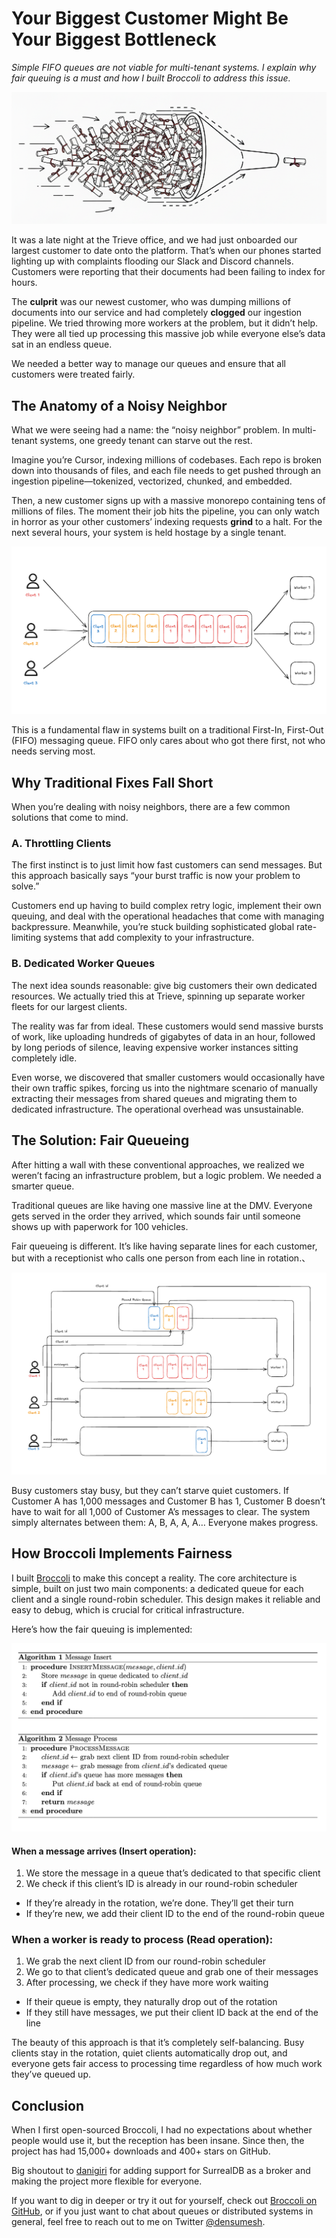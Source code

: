 # Your Biggest Customer Might Be Your Biggest Bottleneck

*Simple FIFO queues are not viable for multi-tenant systems. I explain why fair queuing is a must and how I built Broccoli to address this issue.*

![An illustration of messages being bottlenecked.](assets/broccoli-queue-blog-hero.png)

It was a late night at the Trieve office, and we had just onboarded our largest customer to date onto the platform. That’s when our phones started lighting up with complaints flooding our Slack and Discord channels. Customers were reporting that their documents had been failing to index for hours.

The **culprit** was our newest customer, who was dumping millions of documents into our service and had completely **clogged** our ingestion pipeline. We tried throwing more workers at the problem, but it didn’t help. They were all tied up processing this massive job while everyone else’s data sat in an endless queue.

We needed a better way to manage our queues and ensure that all customers were treated fairly.

## The Anatomy of a Noisy Neighbor

What we were seeing had a name: the “noisy neighbor” problem. In multi-tenant systems, one greedy tenant can starve out the rest.

Imagine you’re Cursor, indexing millions of codebases. Each repo is broken down into thousands of files, and each file needs to get pushed through an ingestion pipeline—tokenized, vectorized, chunked, and embedded.

Then, a new customer signs up with a massive monorepo containing tens of millions of files. The moment their job hits the pipeline, you can only watch in horror as your other customers’ indexing requests **grind** to a halt. For the next several hours, your system is held hostage by a single tenant.

![In a traditional FIFO queue, smaller jobs are stuck waiting behind one massive job.](assets/fifo-queue.png)

This is a fundamental flaw in systems built on a traditional First-In, First-Out (FIFO) messaging queue. FIFO only cares about who got there first, not who needs serving most.

## Why Traditional Fixes Fall Short

When you’re dealing with noisy neighbors, there are a few common solutions that come to mind.

### A. Throttling Clients

The first instinct is to just limit how fast customers can send messages. But this approach basically says “your burst traffic is now your problem to solve.”

Customers end up having to build complex retry logic, implement their own queuing, and deal with the operational headaches that come with managing backpressure. Meanwhile, you’re stuck building sophisticated global rate-limiting systems that add complexity to your infrastructure.

### B. Dedicated Worker Queues

The next idea sounds reasonable: give big customers their own dedicated resources. We actually tried this at Trieve, spinning up separate worker fleets for our largest clients.

The reality was far from ideal. These customers would send massive bursts of work, like uploading hundreds of gigabytes of data in an hour, followed by long periods of silence, leaving expensive worker instances sitting completely idle.

Even worse, we discovered that smaller customers would occasionally have their own traffic spikes, forcing us into the nightmare scenario of manually extracting their messages from shared queues and migrating them to dedicated infrastructure. The operational overhead was unsustainable.

## The Solution: Fair Queueing

After hitting a wall with these conventional approaches, we realized we weren’t facing an infrastructure problem, but a logic problem. We needed a smarter queue.

Traditional queues are like having one massive line at the DMV. Everyone gets served in the order they arrived, which sounds fair until someone shows up with paperwork for 100 vehicles.

Fair queueing is different. It’s like having separate lines for each customer, but with a receptionist who calls one person from each line in rotation.、

![Fair queueing ensures every customer gets a turn, preventing starvation.](assets/fair-queue.png)

Busy customers stay busy, but they can’t starve quiet customers. If Customer A has 1,000 messages and Customer B has 1, Customer B doesn’t have to wait for all 1,000 of Customer A’s messages to clear. The system simply alternates between them: A, B, A, A, A… Everyone makes progress.

## How Broccoli Implements Fairness

I built [Broccoli](https://github.com/densumesh/broccoli) to make this concept a reality. The core architecture is simple, built on just two main components: a dedicated queue for each client and a single round-robin scheduler. This design makes it reliable and easy to debug, which is crucial for critical infrastructure.

Here’s how the fair queuing is implemented:

![Pseudo code for fairness algorithm](assets/fairness-algo.png)

#### When a message arrives (Insert operation):

1. We store the message in a queue that’s dedicated to that specific client
2. We check if this client’s ID is already in our round-robin scheduler

- If they’re already in the rotation, we’re done. They’ll get their turn
- If they’re new, we add their client ID to the end of the round-robin queue

### When a worker is ready to process (Read operation):

1. We grab the next client ID from our round-robin scheduler
2. We go to that client’s dedicated queue and grab one of their messages
3. After processing, we check if they have more work waiting

- If their queue is empty, they naturally drop out of the rotation
- If they still have messages, we put their client ID back at the end of the line

The beauty of this approach is that it’s completely self-balancing. Busy clients stay in the rotation, quiet clients automatically drop out, and everyone gets fair access to processing time regardless of how much work they’ve queued up.

## Conclusion

When I first open-sourced Broccoli, I had no expectations about whether people would use it, but the reception has been insane. Since then, the project has had 15,000+ downloads and 400+ stars on GitHub.

Big shoutout to [danigiri](https://github.com/danigiri) for adding support for SurrealDB as a broker and making the project more flexible for everyone.

If you want to dig in deeper or try it out for yourself, check out [Broccoli on GitHub](https://github.com/densumesh/broccoli), or if you just want to chat about queues or distributed systems in general, feel free to reach out to me on Twitter [@densumesh](https://twitter.com/densumesh).